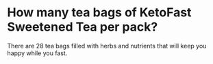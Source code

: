 # How many tea bags of KetoFast Sweetened Tea per pack?

There are 28 tea bags filled with herbs and nutrients that will keep you happy while you fast.